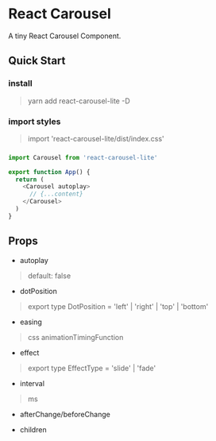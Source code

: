 # React Carousel

A tiny React Carousel Component.

## Quick Start

### install

>yarn add react-carousel-lite -D


### import styles

>import 'react-carousel-lite/dist/index.css'


### 

```typescript
import Carousel from 'react-carousel-lite'

export function App() {
  return (
    <Carousel autoplay>
      // {...content}
    </Carousel>
  )
}

```

## Props

- autoplay
>default: false

- dotPosition
>export type DotPosition = 'left' | 'right' | 'top' | 'bottom'

- easing
> css animationTimingFunction

- effect
>export type EffectType = 'slide' | 'fade'

- interval
>ms

- afterChange/beforeChange

- children
